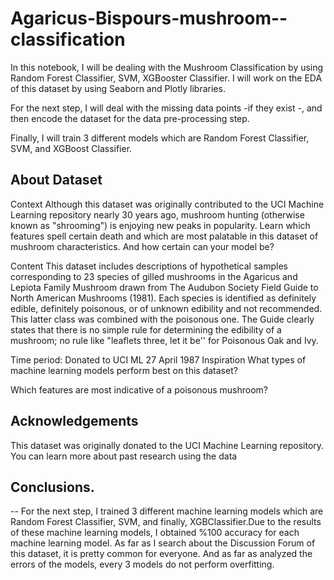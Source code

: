 # Agaricus-Bispours-mushroom--classification
  In this notebook, I will be dealing with the Mushroom Classification by using Random Forest Classifier, SVM, XGBooster Classifier. 
I will work on the EDA of this dataset by using Seaborn and Plotly libraries.

For the next step, I will deal with the missing data points -if they exist -, and then encode the dataset for the data pre-processing step.

Finally, I will train 3 different models which are Random Forest Classifier, SVM, and XGBoost Classifier.

About Dataset
-
Context
Although this dataset was originally contributed to the UCI Machine Learning repository nearly 30 years ago, mushroom hunting (otherwise known as "shrooming") is enjoying new peaks in popularity. Learn which features spell certain death and which are most palatable in this dataset of mushroom characteristics. And how certain can your model be?

Content
This dataset includes descriptions of hypothetical samples corresponding to 23 species of gilled mushrooms in the Agaricus and Lepiota Family Mushroom drawn from The Audubon Society Field Guide to North American Mushrooms (1981). Each species is identified as definitely edible, definitely poisonous, or of unknown edibility and not recommended. This latter class was combined with the poisonous one. The Guide clearly states that there is no simple rule for determining the edibility of a mushroom; no rule like "leaflets three, let it be'' for Poisonous Oak and Ivy.

Time period: Donated to UCI ML 27 April 1987
Inspiration
What types of machine learning models perform best on this dataset?

Which features are most indicative of a poisonous mushroom?

Acknowledgements
-
This dataset was originally donated to the UCI Machine Learning repository. You can learn more about past research using the data

Conclusions. 
-

-- For the next step, I trained 3 different machine learning models which are Random Forest Classifier, SVM, and finally, XGBClassifier.Due to the results of these machine learning models, I obtained %100 accuracy for each machine learning model. As far as I search about the Discussion Forum    of this dataset, it is pretty common for everyone. And as far as analyzed the errors of the models, every 3 models do not perform overfitting.

